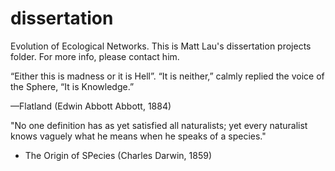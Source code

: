 dissertation
============

Evolution of Ecological Networks. This is Matt Lau's dissertation projects folder. For more info, please contact him.

“Either this is madness or it is Hell”. “It is neither,” calmly replied the voice
of the Sphere, “It is Knowledge.”

—Flatland (Edwin Abbott Abbott, 1884)

"No one definition has as
yet satisfied all naturalists; yet every naturalist
knows vaguely what he means when he speaks of a
species."

- The Origin of SPecies (Charles Darwin, 1859)
